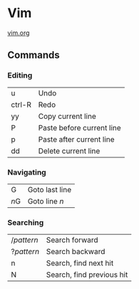 # Vim

[vim.org](https://www.vim.org)

## Commands

### Editing

|||
---|---
| u | Undo |
| ctrl-R | Redo |
| yy | Copy current line |
| P | Paste before current line |
| p | Paste after current line |
| dd | Delete current line |

### Navigating

|||
---|---
| G | Goto last line |
| *n*G | Goto line *n* |

### Searching

|||
---|---
| /*pattern* | Search forward |
| ?*pattern* | Search backward |
| n | Search, find next hit |
| N | Search, find previous hit |

[comment]: # (TAGS: software, vim)
